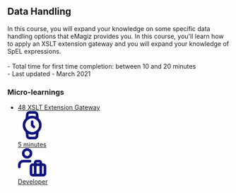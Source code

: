 <div class="ez-academy">
	<div class="ez-academy__body">
		<main class="master">
	<h2 class="title">Data Handling</h2>
    <p>
     In this course, you will expand your knowledge on some specific data handling options that eMagiz provides you. In this course, you'll learn how to apply an XSLT extension gateway and you will expand your knowledge of SpEL expressions.
        </br></br>
        - Total time for first time completion: between 10 and 20 minutes
        </br>
        - Last updated - March 2021
    </p>
    <h3 class="title">Micro-learnings</h3>
    <ul class="strip-container">
        <li class="strip">
            <a href="../../docs/microlearning/advanced-data-handling-xslt-extension-gateway" class="strip__link">
                <label for="" class="strip__label">
                    <span>48</span>
                    XSLT Extension Gateway
                </label>
                <div class="strip__attribute">
                    <img class="strip__attribute-icon strip__attribute-icon--duration" src="../../img/microlearning/academy_index/icon-duration32.svg"/>
                    <div class="strip__attribute-label">5 minutes</div>
                </div>
                <div class="strip__attribute">
                    <img class="strip__attribute-icon strip__attribute-icon--roles" src="../../img/microlearning/academy_index/icon-roles32.svg"/>
                    <div class="strip__attribute-label">Developer</div>
                </div>
            </a>
        </li>   
    </ul>
    </main>
    </div>
</div>